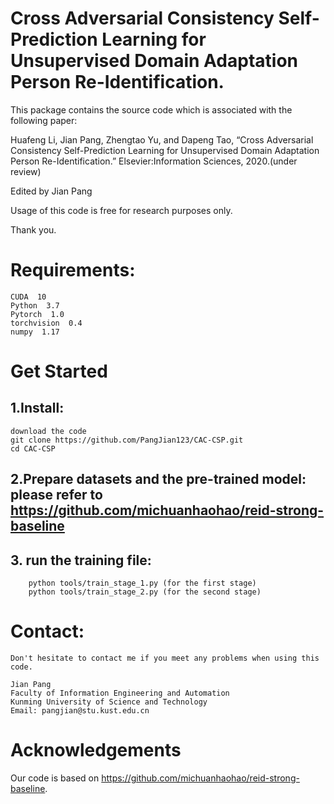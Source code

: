 # Cross Adversarial Consistency Self-Prediction Learning for Unsupervised Domain Adaptation Person Re-Identification.

This package contains the source code which is associated with the following paper:

Huafeng Li, Jian Pang, Zhengtao Yu, and Dapeng Tao, “Cross Adversarial Consistency Self-Prediction Learning for Unsupervised Domain Adaptation Person Re-Identification.” Elsevier:Information Sciences, 2020.(under review)

Edited by Jian Pang

Usage of this code is free for research purposes only. 

Thank you.

# Requirements:
    CUDA  10
    Python  3.7
    Pytorch  1.0
    torchvision  0.4
    numpy  1.17

# Get Started
## 1.Install:
    download the code
    git clone https://github.com/PangJian123/CAC-CSP.git
    cd CAC-CSP
    
## 2.Prepare datasets and the pre-trained model: please refer to https://github.com/michuanhaohao/reid-strong-baseline

## 3. run the training file:
        python tools/train_stage_1.py (for the first stage)
        python tools/train_stage_2.py (for the second stage)

# Contact:
    Don't hesitate to contact me if you meet any problems when using this code.

    Jian Pang
    Faculty of Information Engineering and Automation
    Kunming University of Science and Technology                                                           
    Email: pangjian@stu.kust.edu.cn

# Acknowledgements
Our code is based on https://github.com/michuanhaohao/reid-strong-baseline.
